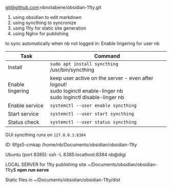 git@github.com:nbnotabene/obsidian-11ty.git

1. using obsidian to edit markdown
2. using syncthing to syncronize
3. using 11ty for static site generation
4. using NgInx for publishing  

  
to sync automatically when nb not logged in: Enable lingering for user nb  

| Task             | Command                                                                                                                  |
| ---------------- | ------------------------------------------------------------------------------------------------------------------------ |
| Install          | `sudo apt install syncthing`<br>/usr/bin/syncthing                                                                       |
| Enable lingering | keep user active on the server - even after logout!<br>sudo loginctl enable-linger nb<br>sudo loginctl disable-linger nb |
| Enable service   | `systemctl --user enable syncthing`                                                                                      |
| Start service    | `systemctl --user start syncthing`                                                                                       |
| Status check     | `systemctl --user status syncthing`                                                                                      |

GUI syncthing runs on `127.0.0.1:8384`

ID: 6fgs5-cmkap
/home/nb/Documents/obsidian/obsidian-11ty

Ubuntu (port 8385):
ssh -L 8385:localhost:8384 nb@digi

LOCAL SERVER for 11ty publishing site
~/Documents/obsidian/obsidian-11ty$ **npm run serve**

Static files in ~/Documents/obsidian/obsidian-11ty/dist